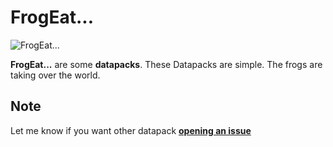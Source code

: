 # FrogEat...

![FrogEat...](https://github.com/Kyrianow/FrogEat.../assets/65503617/734a0431-a391-43e6-9ff1-7c78d457485d)

**FrogEat...** are some **datapacks**.
These Datapacks are simple. The frogs are taking over the world.

## Note

Let me know if you want other datapack **<a href="https://github.com/Kyrianow/FrogEat.../issues" target="_blank">opening an issue**
